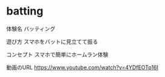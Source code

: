 # batting

体験名
バッティング

遊び方
スマホをバットに見立てて振る

コンセプト
スマホで簡単にホームラン体験

動画のURL
https://www.youtube.com/watch?v=4YDfEOTp16I

